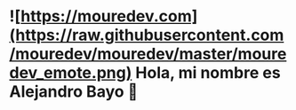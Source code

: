 # ![https://mouredev.com](https://raw.githubusercontent.com/mouredev/mouredev/master/mouredev_emote.png) Hola, mi nombre es Alejandro Bayo 👋
